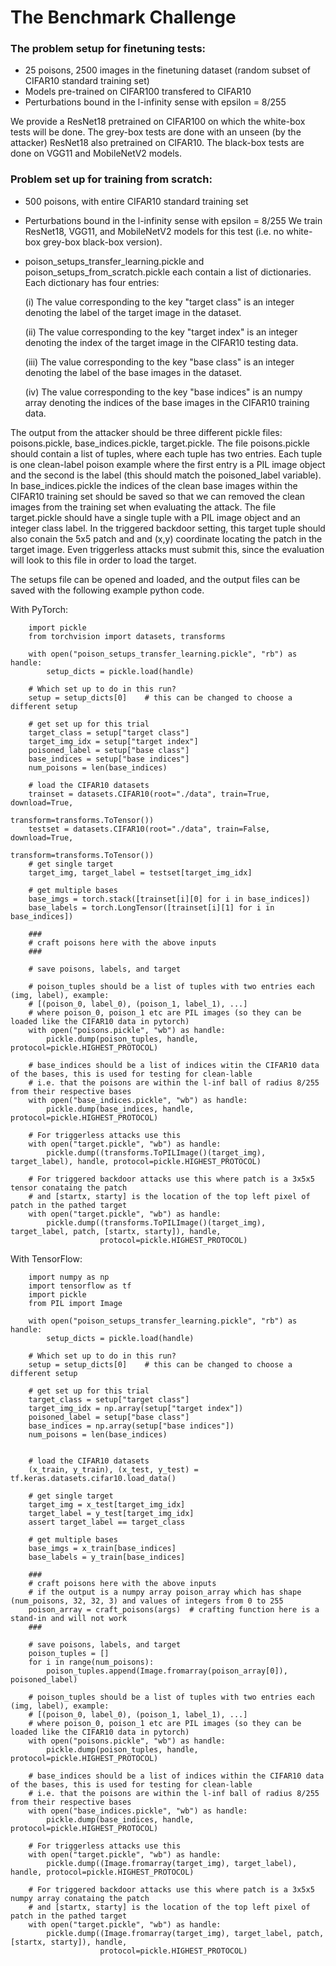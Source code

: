 # The Benchmark Challenge

### The problem setup for finetuning tests:
- 25 poisons, 2500 images in the finetuning dataset (random subset of CIFAR10 standard training set)
- Models pre-trained on CIFAR100 transfered to CIFAR10
- Perturbations bound in the l-infinity sense with epsilon = 8/255

We provide a ResNet18 pretrained on CIFAR100 on which the white-box tests will be done. The grey-box tests are done with an unseen (by the attacker) ResNet18 also pretrained on CIFAR10. The black-box tests are done on VGG11 and MobileNetV2 models.

### Problem set up for training from scratch:
- 500 poisons, with entire CIFAR10 standard training set
- Perturbations bound in the l-infinity sense with epsilon = 8/255
We train ResNet18, VGG11, and MobileNetV2 models for this test (i.e. no white-box grey-box black-box version).
- poison_setups_transfer_learning.pickle and poison_setups_from_scratch.pickle each contain a list of dictionaries. Each dictionary has four entries:

    (i) The value corresponding to the key "target class" is an integer denoting the label of the target image in the dataset.
   
   (ii) The value corresponding to the key "target index" is an integer denoting the index of the target image in the CIFAR10 testing data.
  
  (iii) The value corresponding to the key "base class" is an integer denoting the label of the base images in the dataset.
  
   (iv) The value corresponding to the key "base indices" is an numpy array denoting the indices of the base images in the CIFAR10 training data.

The output from the attacker should be three different pickle files: poisons.pickle, base_indices.pickle, target.pickle.  The file poisons.pickle should contain a list of tuples, where each tuple has two entries. Each tuple is one clean-label poison example where the first entry is a PIL image object and the second is the label (this should match the poisoned_label variable). In base_indices.pickle the indices of the clean base images within the CIFAR10 training set should be saved so that we can removed the clean images from the training set when evaluating the attack. The file target.pickle should have a single tuple with a PIL image object and an integer class label. In the triggered backdoor setting, this target tuple should also conain the 5x5 patch and and (x,y) coordinate locating the patch in the target image. Even triggerless attacks must submit this, since the evaluation will look to this file in order to load the target.

The setups file can be opened and loaded, and the output files can be saved with the following example python code.

With PyTorch:
```
    import pickle
    from torchvision import datasets, transforms

    with open("poison_setups_transfer_learning.pickle", "rb") as handle:
        setup_dicts = pickle.load(handle)

    # Which set up to do in this run?
    setup = setup_dicts[0]    # this can be changed to choose a different setup

    # get set up for this trial
    target_class = setup["target class"]
    target_img_idx = setup["target index"]
    poisoned_label = setup["base class"]
    base_indices = setup["base indices"]
    num_poisons = len(base_indices)

    # load the CIFAR10 datasets
    trainset = datasets.CIFAR10(root="./data", train=True, download=True,
                                        transform=transforms.ToTensor())
    testset = datasets.CIFAR10(root="./data", train=False, download=True,
                                       transform=transforms.ToTensor())
    # get single target
    target_img, target_label = testset[target_img_idx]

    # get multiple bases
    base_imgs = torch.stack([trainset[i][0] for i in base_indices])
    base_labels = torch.LongTensor([trainset[i][1] for i in base_indices])

    ###
    # craft poisons here with the above inputs
    ###

    # save poisons, labels, and target
    
    # poison_tuples should be a list of tuples with two entries each (img, label), example:
    # [(poison_0, label_0), (poison_1, label_1), ...]
    # where poison_0, poison_1 etc are PIL images (so they can be loaded like the CIFAR10 data in pytorch)
    with open("poisons.pickle", "wb") as handle:
        pickle.dump(poison_tuples, handle, protocol=pickle.HIGHEST_PROTOCOL)
    
    # base_indices should be a list of indices witin the CIFAR10 data of the bases, this is used for testing for clean-lable
    # i.e. that the poisons are within the l-inf ball of radius 8/255 from their respective bases
    with open("base_indices.pickle", "wb") as handle:
        pickle.dump(base_indices, handle, protocol=pickle.HIGHEST_PROTOCOL)
    
    # For triggerless attacks use this
    with open("target.pickle", "wb") as handle:
        pickle.dump((transforms.ToPILImage()(target_img), target_label), handle, protocol=pickle.HIGHEST_PROTOCOL)
    
    # For triggered backdoor attacks use this where patch is a 3x5x5 tensor conataing the patch 
    # and [startx, starty] is the location of the top left pixel of patch in the pathed target 
    with open("target.pickle", "wb") as handle:
        pickle.dump((transforms.ToPILImage()(target_img), target_label, patch, [startx, starty]), handle, 
                    protocol=pickle.HIGHEST_PROTOCOL)
```

With TensorFlow:
```
    import numpy as np
    import tensorflow as tf
    import pickle
    from PIL import Image

    with open("poison_setups_transfer_learning.pickle", "rb") as handle:
        setup_dicts = pickle.load(handle)

    # Which set up to do in this run?
    setup = setup_dicts[0]    # this can be changed to choose a different setup

    # get set up for this trial
    target_class = setup["target class"]
    target_img_idx = np.array(setup["target index"])
    poisoned_label = setup["base class"]
    base_indices = np.array(setup["base indices"])
    num_poisons = len(base_indices)


    # load the CIFAR10 datasets
    (x_train, y_train), (x_test, y_test) = tf.keras.datasets.cifar10.load_data()

    # get single target
    target_img = x_test[target_img_idx]
    target_label = y_test[target_img_idx]
    assert target_label == target_class

    # get multiple bases
    base_imgs = x_train[base_indices]
    base_labels = y_train[base_indices]

    ###
    # craft poisons here with the above inputs
    # if the output is a numpy array poison_array which has shape (num_poisons, 32, 32, 3) and values of integers from 0 to 255
    poison_array = craft_poisons(args)  # crafting function here is a stand-in and will not work
    ###

    # save poisons, labels, and target
    poison_tuples = []
    for i in range(num_poisons):
        poison_tuples.append(Image.fromarray(poison_array[0]), poisoned_label)
    
    # poison_tuples should be a list of tuples with two entries each (img, label), example:
    # [(poison_0, label_0), (poison_1, label_1), ...]
    # where poison_0, poison_1 etc are PIL images (so they can be loaded like the CIFAR10 data in pytorch)
    with open("poisons.pickle", "wb") as handle:
        pickle.dump(poison_tuples, handle, protocol=pickle.HIGHEST_PROTOCOL)
    
    # base_indices should be a list of indices within the CIFAR10 data of the bases, this is used for testing for clean-lable
    # i.e. that the poisons are within the l-inf ball of radius 8/255 from their respective bases
    with open("base_indices.pickle", "wb") as handle:
        pickle.dump(base_indices, handle, protocol=pickle.HIGHEST_PROTOCOL)
    
    # For triggerless attacks use this
    with open("target.pickle", "wb") as handle:
        pickle.dump((Image.fromarray(target_img), target_label), handle, protocol=pickle.HIGHEST_PROTOCOL)
    
    # For triggered backdoor attacks use this where patch is a 3x5x5 numpy array conataing the patch 
    # and [startx, starty] is the location of the top left pixel of patch in the pathed target 
    with open("target.pickle", "wb") as handle:
        pickle.dump((Image.fromarray(target_img), target_label, patch, [startx, starty]), handle, 
                    protocol=pickle.HIGHEST_PROTOCOL)
```